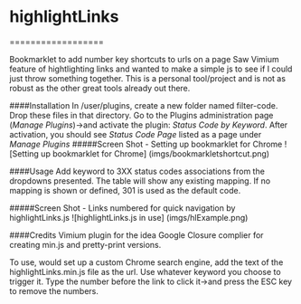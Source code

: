 # highlightLinks
==================

Bookmarklet to add number key shortcuts to urls on a page
Saw Vimium feature of hightlighting links and wanted to make a simple js to see if I could just throw something together.  This is a personal tool/project and is not as robust as the other great tools already out there.

####Installation
In /user/plugins, create a new folder named filter-code.
Drop these files in that directory.
Go to the Plugins administration page (*Manage Plugins*)->and activate the plugin: *Status Code by Keyword*.
After activation, you should see *Status Code Page* listed as a page under *Manage Plugins*
#####Screen Shot - Setting up bookmarklet for Chrome
![Setting up bookmarklet for Chrome] (imgs/bookmarkletshortcut.png)

####Usage
Add keyword to 3XX status codes associations from the dropdowns presented.  The 
table will show any existing mapping.  If no mapping is shown or defined, 301 is used as the default code.

#####Screen Shot - Links numbered for quick navigation by highlightLinks.js
![highlightLinks.js in use] (imgs/hlExample.png)

####Credits
Vimium plugin for the idea
Google Closure complier for creating min.js and pretty-print versions. 





To use, would set up a custom Chrome search engine, add the text of the highlightLinks.min.js file as the url.  Use whatever keyword you choose to trigger it.  Type the number before the link to click it->and press the ESC key to remove the numbers.

##

